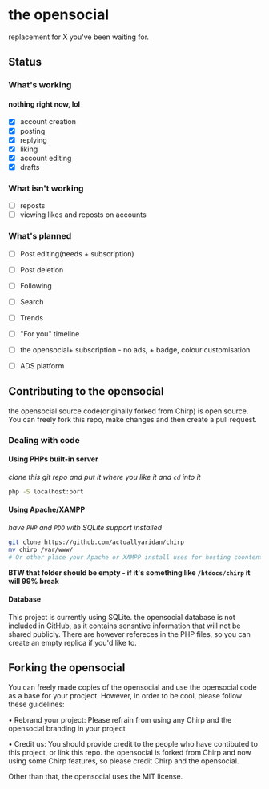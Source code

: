 # the opensocial



replacement for X you've been waiting for.

## Status

### What's working
#### nothing right now, lol
- [x] account creation
- [x] posting
- [x] replying
- [x] liking
- [x] account editing
- [x] drafts

### What isn't working
- [ ] reposts
- [ ] viewing likes and reposts on accounts

### What's planned
- [ ] Post editing(needs + subscription)
- [ ] Post deletion
- [ ] Following
- [ ] Search
- [ ] Trends
- [ ] "For you" timeline
- [ ] the opensocial+ subscription - no ads, + badge, colour customisation
- [ ] ADS platform


## Contributing to the opensocial
the opensocial source code(originally forked from Chirp) is open source. You can freely fork this repo, make changes and then create a pull request.

### Dealing with code

#### Using PHPs built-in server

_clone this git repo and put it where you like it and `cd` into it_

```sh
php -S localhost:port
```

#### Using Apache/XAMPP

_have `PHP` and `PDO` with SQLite support installed_

```sh
git clone https://github.com/actuallyaridan/chirp
mv chirp /var/www/
# Or other place your Apache or XAMPP install uses for hosting coontent
```

**BTW that folder should be empty - if it's something like `/htdocs/chirp` it will 99% break**

#### Database

This project is currently using SQLite. the opensocial database is not included in GitHub, as it contains sensntive information that will not be shared publicly. There are however refereces in the PHP files, so you can create an empty replica if you'd like to.

## Forking the opensocial

You can freely made copies of the opensocial and use the opensocial code as a base for your procject. However, in order to be cool, please follow these guidelines:

• Rebrand your project: Please refrain from using any Chirp and the opensocial branding in your project

• Credit us: You should provide credit to the people who have contibuted to this project, or link this repo. the opensocial is forked from Chirp and now using some Chirp features, so please credit Chirp and the opensocial. 

Other than that, the opensocial uses the MIT license.



